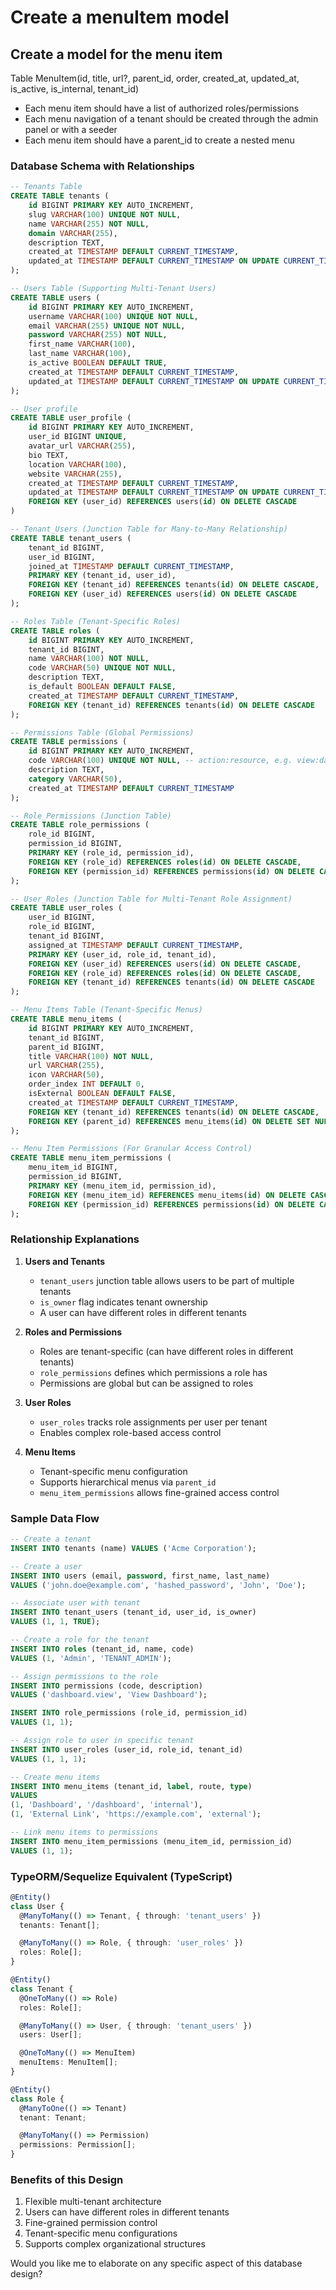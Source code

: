 # Create a menuItem model

## Create a model for the menu item

Table MenuItem(id, title, url?, parent_id, order, created_at, updated_at, is_active, is_internal, tenant_id)

- Each menu item should have a list of authorized roles/permissions
- Each menu navigation of a tenant should be created through the admin panel or with a seeder
- Each menu item should have a parent_id to create a nested menu


### Database Schema with Relationships

```sql
-- Tenants Table
CREATE TABLE tenants (
    id BIGINT PRIMARY KEY AUTO_INCREMENT,
    slug VARCHAR(100) UNIQUE NOT NULL,
    name VARCHAR(255) NOT NULL,
    domain VARCHAR(255),
    description TEXT,
    created_at TIMESTAMP DEFAULT CURRENT_TIMESTAMP,
    updated_at TIMESTAMP DEFAULT CURRENT_TIMESTAMP ON UPDATE CURRENT_TIMESTAMP
);

-- Users Table (Supporting Multi-Tenant Users)
CREATE TABLE users (
    id BIGINT PRIMARY KEY AUTO_INCREMENT,
    username VARCHAR(100) UNIQUE NOT NULL,
    email VARCHAR(255) UNIQUE NOT NULL,
    password VARCHAR(255) NOT NULL,
    first_name VARCHAR(100),
    last_name VARCHAR(100),
    is_active BOOLEAN DEFAULT TRUE,
    created_at TIMESTAMP DEFAULT CURRENT_TIMESTAMP,
    updated_at TIMESTAMP DEFAULT CURRENT_TIMESTAMP ON UPDATE CURRENT_TIMESTAMP
);

-- User profile
CREATE TABLE user_profile (
    id BIGINT PRIMARY KEY AUTO_INCREMENT,
    user_id BIGINT UNIQUE,
    avatar_url VARCHAR(255),
    bio TEXT,
    location VARCHAR(100),
    website VARCHAR(255),
    created_at TIMESTAMP DEFAULT CURRENT_TIMESTAMP,
    updated_at TIMESTAMP DEFAULT CURRENT_TIMESTAMP ON UPDATE CURRENT_TIMESTAMP,
    FOREIGN KEY (user_id) REFERENCES users(id) ON DELETE CASCADE
)

-- Tenant_Users (Junction Table for Many-to-Many Relationship)
CREATE TABLE tenant_users (
    tenant_id BIGINT,
    user_id BIGINT,
    joined_at TIMESTAMP DEFAULT CURRENT_TIMESTAMP,
    PRIMARY KEY (tenant_id, user_id),
    FOREIGN KEY (tenant_id) REFERENCES tenants(id) ON DELETE CASCADE,
    FOREIGN KEY (user_id) REFERENCES users(id) ON DELETE CASCADE
);

-- Roles Table (Tenant-Specific Roles)
CREATE TABLE roles (
    id BIGINT PRIMARY KEY AUTO_INCREMENT,
    tenant_id BIGINT,
    name VARCHAR(100) NOT NULL,
    code VARCHAR(50) UNIQUE NOT NULL,
    description TEXT,
    is_default BOOLEAN DEFAULT FALSE,
    created_at TIMESTAMP DEFAULT CURRENT_TIMESTAMP,
    FOREIGN KEY (tenant_id) REFERENCES tenants(id) ON DELETE CASCADE
);

-- Permissions Table (Global Permissions)
CREATE TABLE permissions (
    id BIGINT PRIMARY KEY AUTO_INCREMENT,
    code VARCHAR(100) UNIQUE NOT NULL, -- action:resource, e.g. view:dashboard
    description TEXT,
    category VARCHAR(50),
    created_at TIMESTAMP DEFAULT CURRENT_TIMESTAMP
);

-- Role_Permissions (Junction Table)
CREATE TABLE role_permissions (
    role_id BIGINT,
    permission_id BIGINT,
    PRIMARY KEY (role_id, permission_id),
    FOREIGN KEY (role_id) REFERENCES roles(id) ON DELETE CASCADE,
    FOREIGN KEY (permission_id) REFERENCES permissions(id) ON DELETE CASCADE
);

-- User_Roles (Junction Table for Multi-Tenant Role Assignment)
CREATE TABLE user_roles (
    user_id BIGINT,
    role_id BIGINT,
    tenant_id BIGINT,
    assigned_at TIMESTAMP DEFAULT CURRENT_TIMESTAMP,
    PRIMARY KEY (user_id, role_id, tenant_id),
    FOREIGN KEY (user_id) REFERENCES users(id) ON DELETE CASCADE,
    FOREIGN KEY (role_id) REFERENCES roles(id) ON DELETE CASCADE,
    FOREIGN KEY (tenant_id) REFERENCES tenants(id) ON DELETE CASCADE
);

-- Menu Items Table (Tenant-Specific Menus)
CREATE TABLE menu_items (
    id BIGINT PRIMARY KEY AUTO_INCREMENT,
    tenant_id BIGINT,
    parent_id BIGINT,
    title VARCHAR(100) NOT NULL,
    url VARCHAR(255),
    icon VARCHAR(50),
    order_index INT DEFAULT 0,
    isExternal BOOLEAN DEFAULT FALSE,
    created_at TIMESTAMP DEFAULT CURRENT_TIMESTAMP,
    FOREIGN KEY (tenant_id) REFERENCES tenants(id) ON DELETE CASCADE,
    FOREIGN KEY (parent_id) REFERENCES menu_items(id) ON DELETE SET NULL
);

-- Menu Item Permissions (For Granular Access Control)
CREATE TABLE menu_item_permissions (
    menu_item_id BIGINT,
    permission_id BIGINT,
    PRIMARY KEY (menu_item_id, permission_id),
    FOREIGN KEY (menu_item_id) REFERENCES menu_items(id) ON DELETE CASCADE,
    FOREIGN KEY (permission_id) REFERENCES permissions(id) ON DELETE CASCADE
);
```

### Relationship Explanations

1. **Users and Tenants**
   - `tenant_users` junction table allows users to be part of multiple tenants
   - `is_owner` flag indicates tenant ownership
   - A user can have different roles in different tenants

2. **Roles and Permissions**
   - Roles are tenant-specific (can have different roles in different tenants)
   - `role_permissions` defines which permissions a role has
   - Permissions are global but can be assigned to roles

3. **User Roles**
   - `user_roles` tracks role assignments per user per tenant
   - Enables complex role-based access control

4. **Menu Items**
   - Tenant-specific menu configuration
   - Supports hierarchical menus via `parent_id`
   - `menu_item_permissions` allows fine-grained access control

### Sample Data Flow

```sql
-- Create a tenant
INSERT INTO tenants (name) VALUES ('Acme Corporation');

-- Create a user
INSERT INTO users (email, password, first_name, last_name) 
VALUES ('john.doe@example.com', 'hashed_password', 'John', 'Doe');

-- Associate user with tenant
INSERT INTO tenant_users (tenant_id, user_id, is_owner) 
VALUES (1, 1, TRUE);

-- Create a role for the tenant
INSERT INTO roles (tenant_id, name, code) 
VALUES (1, 'Admin', 'TENANT_ADMIN');

-- Assign permissions to the role
INSERT INTO permissions (code, description) 
VALUES ('dashboard.view', 'View Dashboard');

INSERT INTO role_permissions (role_id, permission_id)
VALUES (1, 1);

-- Assign role to user in specific tenant
INSERT INTO user_roles (user_id, role_id, tenant_id)
VALUES (1, 1, 1);

-- Create menu items
INSERT INTO menu_items (tenant_id, label, route, type)
VALUES 
(1, 'Dashboard', '/dashboard', 'internal'),
(1, 'External Link', 'https://example.com', 'external');

-- Link menu items to permissions
INSERT INTO menu_item_permissions (menu_item_id, permission_id)
VALUES (1, 1);
```

### TypeORM/Sequelize Equivalent (TypeScript)

```typescript
@Entity()
class User {
  @ManyToMany(() => Tenant, { through: 'tenant_users' })
  tenants: Tenant[];

  @ManyToMany(() => Role, { through: 'user_roles' })
  roles: Role[];
}

@Entity()
class Tenant {
  @OneToMany(() => Role)
  roles: Role[];

  @ManyToMany(() => User, { through: 'tenant_users' })
  users: User[];

  @OneToMany(() => MenuItem)
  menuItems: MenuItem[];
}

@Entity()
class Role {
  @ManyToOne(() => Tenant)
  tenant: Tenant;

  @ManyToMany(() => Permission)
  permissions: Permission[];
}
```

### Benefits of this Design

1. Flexible multi-tenant architecture
2. Users can have different roles in different tenants
3. Fine-grained permission control
4. Tenant-specific menu configurations
5. Supports complex organizational structures

Would you like me to elaborate on any specific aspect of this database design?